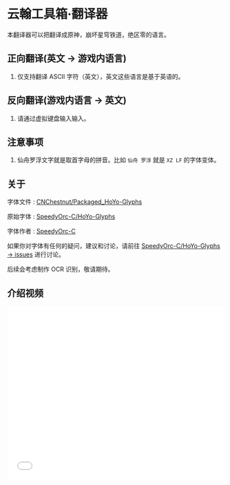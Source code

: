 # 云翰工具箱·翻译器

本翻译器可以把翻译成原神，崩坏星穹铁道，绝区零的语言。

## 正向翻译(英文 → 游戏内语言)

1. 仅支持翻译 ASCII 字符（英文），英文这些语言是基于英语的。

## 反向翻译(游戏内语言 → 英文)

1. 请通过虚拟键盘输入输入。

## 注意事项

1. 仙舟罗浮文字就是取首字母的拼音。比如 `仙舟 罗浮` 就是 `XZ LF` 的字体变体。

## 关于

字体文件 : [CNChestnut/Packaged_HoYo-Glyphs](https://github.com/CNChestnut/Packaged_HoYo-Glyphs)

原始字体 : [SpeedyOrc-C/HoYo-Glyphs](https://github.com/SpeedyOrc-C/HoYo-Glyphs)

字体作者 : [SpeedyOrc-C](https://github.com/SpeedyOrc-C)

如果你对字体有任何的疑问，建议和讨论，请前往 [SpeedyOrc-C/HoYo-Glyphs -> issues](https://github.com/SpeedyOrc-C/HoYo-Glyphs/issues) 进行讨论。

后续会考虑制作 OCR 识别，敬请期待。

## 介绍视频

<iframe src="//player.bilibili.com/player.html?bvid=BV1SE421P7qS&autoplay=0"
scrolling="no" border="0" frameborder="no" framespacing="0"
allowfullscreen="true" width="100%" height="400px"></iframe>
